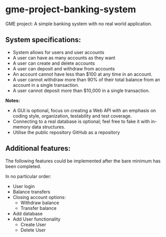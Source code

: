 # gme-project-banking-system
GME project: A simple banking system with no real world application.

## System specifications:
- System allows for users and user accounts
- A user can have as many accounts as they want
- A user can create and delete accounts
- A user can deposit and withdraw from accounts
- An account cannot have less than $100 at any time in an account.
- A user cannot withdraw more than 90% of their total balance from an account in a single transaction.
- A user cannot deposit more than $10,000 in a single transaction.

**Notes:**
- A GUI is optional, focus on creating a Web API with an emphasis on  coding style, organization, testability and test coverage.
- Connecting to a real database is optional; feel free to fake it with in-memory data structures.
- Utilise the public repository GitHub as a repository

## Additional features:
The following features could be implemented after the bare minimum has been completed.

In no particular order:
- User login
- Balance transfers
- Closing account options:
  - Withdraw balance
  - Transfer balance
- Add database
- Add User functionality
  - Create User
  - Delete User